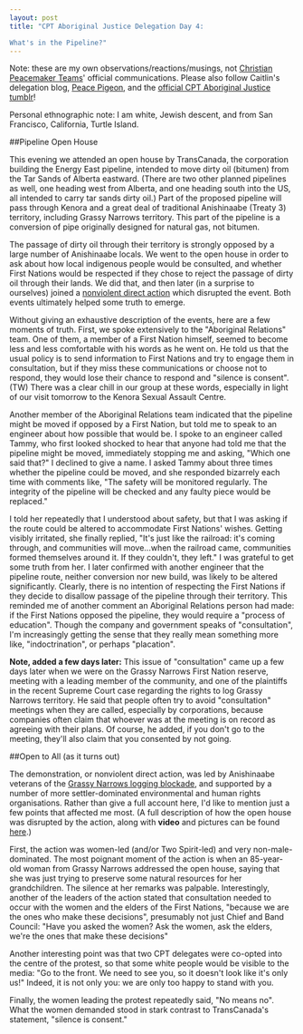```yaml
---
layout: post
title: "CPT Aboriginal Justice Delegation Day 4:  

What's in the Pipeline?"
---
```


Note: these are my own observations/reactions/musings, not [Christian Peacemaker Teams](http://www.cpt.org)' official communications. Please also follow Caitlin's delegation blog, [Peace Pigeon](http://peace-pigeon.tumblr.com/), and the [official CPT Aboriginal Justice tumblr](http://www.cpt-ajt.tumblr.com)!  

Personal ethnographic note: I am white, Jewish descent, and from San Francisco, California, Turtle Island.


##Pipeline Open House

This evening we attended an open house by TransCanada, the corporation building the Energy East pipeline, intended to move dirty oil (bitumen) from the Tar Sands of Alberta eastward. (There are two other planned pipelines as well, one heading west from Alberta, and one heading south into the US, all intended to carry tar sands dirty oil.) Part of the proposed pipeline will pass through Kenora and a great deal of traditional Anishinaabe (Treaty 3) territory, including Grassy Narrows territory. This part of the pipeline is a conversion of pipe originally designed for natural gas, not bitumen.

The passage of dirty oil through their territory is strongly opposed by a large number of Anishinaabe locals. We went to the open house in order to ask about how local indigenous people would be consulted, and whether First Nations would be respected if they chose to reject the passage of dirty oil through their lands. We did that, and then later (in a surprise to ourselves) joined a [nonviolent direct action](https://intercontinentalcry.org/anishinaabeg-loudly-oppose-transcanadas-energy-east-pipeline-at-kenora-open-house-25262/) which disrupted the event. Both events ultimately helped some truth to emerge.

Without giving an exhaustive description of the events, here are a few moments of truth. First, we spoke extensively to the "Aboriginal Relations" team. One of them, a member of a First Nation himself, seemed to become less and less comfortable with his words as he went on. He told us that the usual policy is to send information to First Nations and try to engage them in consultation, but if they miss these communications or choose not to respond, they would lose their chance to respond and "silence is consent". (TW) There was a clear chill in our group at these words, especially in light of our visit tomorrow to the Kenora Sexual Assault Centre.

Another member of the Aboriginal Relations team indicated that the pipeline might be moved if opposed by a First Nation, but told me to speak to an engineer about how possible that would be. I spoke to an engineer called Tammy, who first looked shocked to hear that anyone had told me that the pipeline might be moved, immediately stopping me and asking, "Which one said that?" I declined to give a name. I asked Tammy about three times whether the pipeline could be moved, and she responded bizarrely each time with comments like, "The safety will be monitored regularly. The integrity of the pipeline will be checked and any faulty piece would be replaced."

I told her repeatedly that I understood about safety, but that I was asking if the route could be altered to accommodate First Nations' wishes. Getting visibly irritated, she finally replied, "It's just like the railroad: it's coming through, and communities will move...when the railroad came, communities formed themselves around it. If they couldn't, they left." I was grateful to get some truth from her. I later confirmed with another engineer that the pipeline route, neither conversion nor new build, was likely to be altered significantly. Clearly, there is no intention of respecting the First Nations if they decide to disallow passage of the pipeline through their territory. This reminded me of another comment an Aboriginal Relations person had made: if the First Nations opposed the pipeline, they would require a "process of education". Though the company and government speaks of "consultation", I'm increasingly getting the sense that they really mean something more like, "indoctrination", or perhaps "placation".

**Note, added a few days later:** This issue of "consultation" came up a few days later when we were on the Grassy Narrows First Nation reserve, meeting with a leading member of the community, and one of the plaintiffs in the recent Supreme Court case regarding the rights to log Grassy Narrows territory. He said that people often try to avoid "consultation" meetings when they are called, especially by corporations, because companies often claim that whoever was at the meeting is on record as agreeing with their plans. Of course, he added, if you don't go to the meeting, they'll also claim that you consented by not going.



##Open to All (as it turns out)

The demonstration, or nonviolent direct action, was led by Anishinaabe veterans of the [Grassy Narrows logging blockade](http://freegrassy.net), and supported by a number of more settler-dominated environmental and human rights organisations. Rather than give a full account here, I'd like to mention just a few points that affected me most. (A full description of how the open house was disrupted by the action, along with **video** and pictures can be found [here](https://intercontinentalcry.org/anishinaabeg-loudly-oppose-transcanadas-energy-east-pipeline-at-kenora-open-house-25262/).)

First, the action was women-led (and/or Two Spirit-led) and very non-male-dominated. The most poignant moment of the action is when an 85-year-old woman from Grassy Narrows addressed the open house, saying that she was just trying to preserve some natural resources for her grandchildren. The silence at her remarks was palpable. Interestingly, another of the leaders of the action stated that consultation needed to occur with the women and the elders of the First Nations, "because we are the ones who make these decisions", presumably not just Chief and Band Council: "Have you asked the women? Ask the women, ask the elders, we're the ones that make these decisions"

Another interesting point was that two CPT delegates were co-opted into the centre of the protest, so that some white people would be visible to the media: "Go to the front. We need to see you, so it doesn't look like it's only us!" Indeed, it is not only you: we are only too happy to stand with you.

Finally, the women leading the protest repeatedly said, "No means no". What the women demanded stood in stark contrast to TransCanada's statement, "silence is consent."
